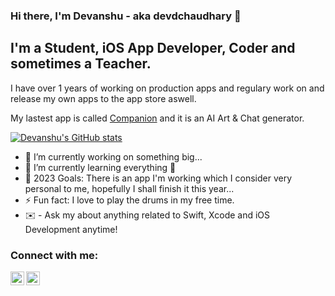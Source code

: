 ### Hi there, I'm Devanshu - aka devdchaudhary 👋

## I'm a Student, iOS App Developer, Coder and sometimes a Teacher.

I have over 1 years of working on production apps and regulary work on and release my own apps to the app store aswell.

My lastest app is called [Companion](https://apps.apple.com/us/app/companion-ai-art-chat/id6446225542) and it is an AI Art & Chat generator. 

[![Devanshu's GitHub stats](https://github-readme-stats.vercel.app/api?username=devdchaudhary)](https://github.com/devdchaudhary/github-readme-stats)

- 🔭 I’m currently working on something big...
- 🌱 I’m currently learning everything 🤣
- 🥅 2023 Goals: There is an app I'm working which I consider very personal to me, hopefully I shall finish it this year...
- ⚡ Fun fact: I love to play the drums in my free time.
- ✉️ - Ask my about anything related to Swift, Xcode and iOS Development anytime!


### Connect with me:

[<img align="left" alt="codeSTACKr | Twitter" width="22px" src="https://upload.wikimedia.org/wikipedia/commons/6/6f/Logo_of_Twitter.svg" />][twitter]
[<img align="left" alt="codeSTACKr | LinkedIn" width="22px" src="https://cdn-icons-png.flaticon.com/512/174/174857.png" />][linkedin]

<br />

</details>

[twitter]: https://twitter.com/devdchaudhary
[linkedin]: https://www.linkedin.com/in/devanshu-chaudhary-236263177/


